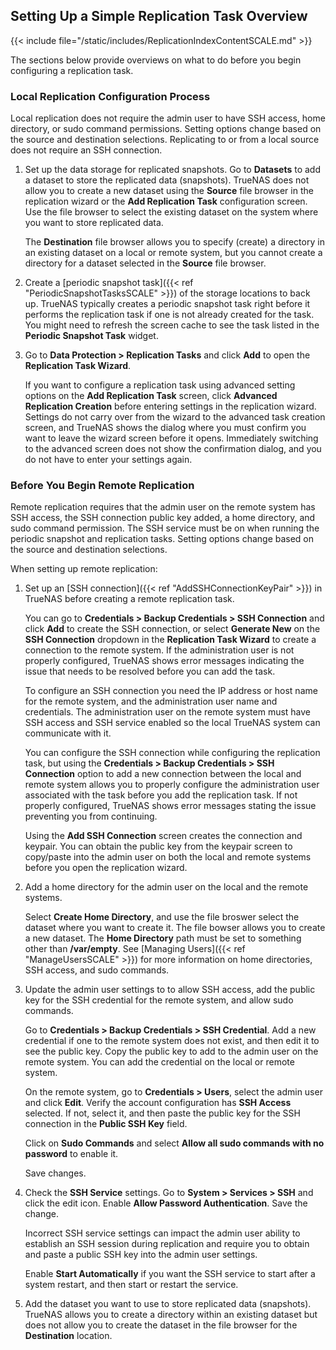 &NewLine;
## Setting Up a Simple Replication Task Overview

{{< include file="/static/includes/ReplicationIndexContentSCALE.md" >}}

The sections below provide overviews on what to do before you begin configuring a replication task.

### Local Replication Configuration Process

Local replication does not require the admin user to have SSH access, home directory, or sudo command permissions.
Setting options change based on the source and destination selections. Replicating to or from a local source does not require an SSH connection.

1. Set up the data storage for replicated snapshots. Go to **Datasets** to add a dataset to store the replicated data (snapshots).
   TrueNAS does not allow you to create a new dataset using the **Source** file browser in the replication wizard or the **Add Replication Task** configuration screen. Use the file browser to select the existing dataset on the system where you want to store replicated data.
   
   The **Destination** file browser allows you to specify (create) a directory in an existing dataset on a local or remote system, but you cannot create a directory for a dataset selected in the **Source** file browser.

3. Create a [periodic snapshot task]({{< ref "PeriodicSnapshotTasksSCALE" >}}) of the storage locations to back up.
   TrueNAS typically creates a periodic snapshot task right before it performs the replication task if one is not already created for the task.
   You might need to refresh the screen cache to see the task listed in the **Periodic Snapshot Task** widget. 

4. Go to **Data Protection > Replication Tasks** and click **Add** to open the **Replication Task Wizard**.

   If you want to configure a replication task using advanced setting options on the **Add Replication Task** screen, click **Advanced Replication Creation** before entering settings in the replication wizard.
   Settings do not carry over from the wizard to the advanced task creation screen, and TrueNAS shows the dialog where you must confirm you want to leave the wizard screen before it opens.
   Immediately switching to the advanced screen does not show the confirmation dialog, and you do not have to enter your settings again.

### Before You Begin Remote Replication

Remote replication requires that the admin user on the remote system has SSH access, the SSH connection public key added, a home directory, and sudo command permission. The SSH service must be on when running the periodic snapshot and replication tasks. 
Setting options change based on the source and destination selections.

When setting up remote replication:

1. Set up an [SSH connection]({{< ref "AddSSHConnectionKeyPair" >}}) in TrueNAS before creating a remote replication task.

   You can go to **Credentials > Backup Credentials > SSH Connection** and click **Add** to create the SSH connection, or select **Generate New** on the **SSH Connection** dropdown in the **Replication Task Wizard** to create a connection to the remote system.
   If the administration user is not properly configured, TrueNAS shows error messages indicating the issue that needs to be resolved before you can add the task.

   To configure an SSH connection you need the IP address or host name for the remote system, and the administration user name and credentials.
   The administration user on the remote system must have SSH access and SSH service enabled so the local TrueNAS system can communicate with it.

   You can configure the SSH connection while configuring the replication task, but using the **Credentials > Backup Credentials > SSH Connection** option to add a new connection between the local and remote system allows you to properly configure the administration user associated with the task before you add the replication task.
   If not properly configured, TrueNAS shows error messages stating the issue preventing you from continuing.

   Using the **Add SSH Connection** screen creates the connection and keypair.
   You can obtain the public key from the keypair screen to copy/paste into the admin user on both the local and remote systems before you open the replication wizard.

2. Add a home directory for the admin user on the local and the remote systems.
   
   Select **Create Home Directory**, and use the file broswer select the dataset where you want to create it.
   The file bowser allows you to create a new dataset.
   The **Home Directory** path must be set to something other than **/var/empty**.
   See [Managing Users]({{< ref "ManageUsersSCALE" >}}) for more information on home directories, SSH access, and sudo commands.

3. Update the admin user settings to to allow SSH access, add the public key for the SSH credential for the remote system, and allow sudo commands.
   
   Go to **Credentials > Backup Credentials > SSH Credential**.
   Add a new credential if one to the remote system does not exist, and then edit it to see the public key.
   Copy the public key to add to the admin user on the remote system. You can add the credential on the local or remote system.

   On the remote system, go to  **Credentials > Users**, select the admin user and click **Edit**.
   Verify the account configuration has **SSH Access** selected.
   If not, select it, and then paste the public key for the SSH connection in the **Public SSH Key** field.

   Click on **Sudo Commands** and select **Allow all sudo commands with no password** to enable it.

   Save changes.

4. Check the **SSH Service** settings. Go to **System > Services > SSH** and click the edit icon.
   Enable **Allow Password Authentication**. Save the change.

   Incorrect SSH service settings can impact the admin user ability to establish an SSH session during replication and require you to obtain and paste a public SSH key into the admin user settings.

   Enable **Start Automatically** if you want the SSH service to start after a system restart, and then start or restart the service.

5. Add the dataset you want to use to store replicated data (snapshots).
   TrueNAS allows you to create a directory within an existing dataset but does not allow you to create the dataset in the file browser for the **Destination** location.
